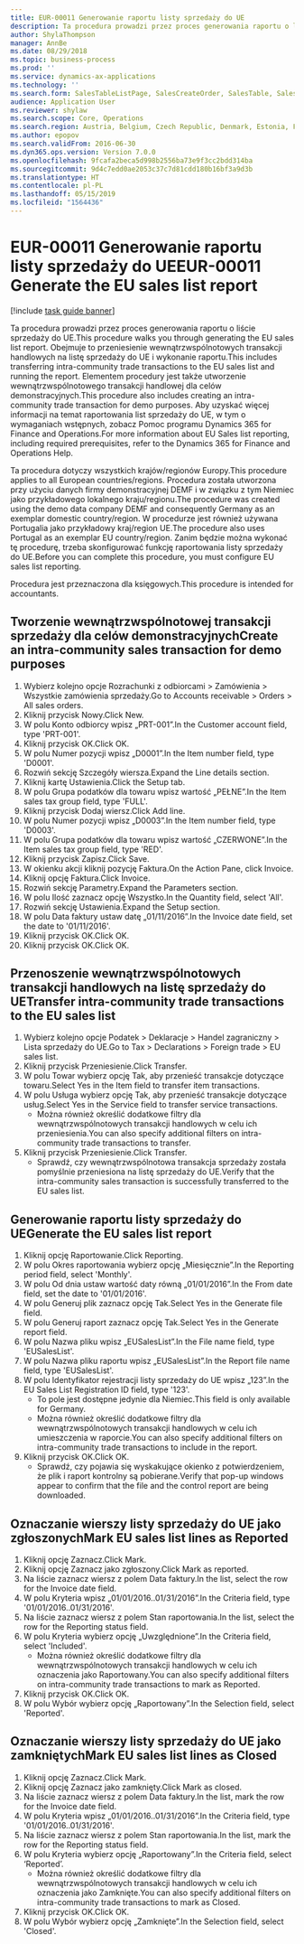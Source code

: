 ```yaml
---
title: EUR-00011 Generowanie raportu listy sprzedaży do UE
description: Ta procedura prowadzi przez proces generowania raportu o liście sprzedaży do UE.
author: ShylaThompson
manager: AnnBe
ms.date: 08/29/2018
ms.topic: business-process
ms.prod: ''
ms.service: dynamics-ax-applications
ms.technology: ''
ms.search.form: SalesTableListPage, SalesCreateOrder, SalesTable, SalesEditLines,  EUSalesList, EUSalesListSelection, SysQueryForm, SysLookup
audience: Application User
ms.reviewer: shylaw
ms.search.scope: Core, Operations
ms.search.region: Austria, Belgium, Czech Republic, Denmark, Estonia, Finland, France, Germany, Hungary, Ireland, Italy, Latvia, Lithuania, Netherlands, Poland, Spain, Sweden, United Kingdom
ms.author: epopov
ms.search.validFrom: 2016-06-30
ms.dyn365.ops.version: Version 7.0.0
ms.openlocfilehash: 9fcafa2beca5d998b2556ba73e9f3cc2bdd314ba
ms.sourcegitcommit: 9d4c7edd0ae2053c37c7d81cdd180b16bf3a9d3b
ms.translationtype: HT
ms.contentlocale: pl-PL
ms.lasthandoff: 05/15/2019
ms.locfileid: "1564436"
---
```

# <a name="eur-00011-generate-the-eu-sales-list-report"></a><span data-ttu-id="f831a-103">EUR-00011 Generowanie raportu listy sprzedaży do UE</span><span class="sxs-lookup"><span data-stu-id="f831a-103">EUR-00011 Generate the EU sales list report</span></span>

[!include [task guide banner](../../includes/task-guide-banner.md)]

<span data-ttu-id="f831a-104">Ta procedura prowadzi przez proces generowania raportu o liście sprzedaży do UE.</span><span class="sxs-lookup"><span data-stu-id="f831a-104">This procedure walks you through generating the EU sales list report.</span></span> <span data-ttu-id="f831a-105">Obejmuje to przeniesienie wewnątrzwspólnotowych transakcji handlowych na listę sprzedaży do UE i wykonanie raportu.</span><span class="sxs-lookup"><span data-stu-id="f831a-105">This includes transferring intra-community trade transactions to the EU sales list and running the report.</span></span> <span data-ttu-id="f831a-106">Elementem procedury jest także utworzenie wewnątrzwspólnotowego transakcji handlowej dla celów demonstracyjnych.</span><span class="sxs-lookup"><span data-stu-id="f831a-106">This  procedure also includes creating an intra-community trade transaction for demo purposes.</span></span> <span data-ttu-id="f831a-107">Aby uzyskać więcej informacji na temat raportowania list sprzedaży do UE, w tym o wymaganiach wstępnych, zobacz Pomoc programu Dynamics 365 for Finance and Operations.</span><span class="sxs-lookup"><span data-stu-id="f831a-107">For more information about EU Sales list reporting, including required prerequisites, refer to the Dynamics 365 for Finance and Operations Help.</span></span>

<span data-ttu-id="f831a-108">Ta procedura dotyczy wszystkich krajów/regionów Europy.</span><span class="sxs-lookup"><span data-stu-id="f831a-108">This procedure applies to all European countries/regions.</span></span> <span data-ttu-id="f831a-109">Procedura została utworzona przy użyciu danych firmy demonstracyjnej DEMF i w związku z tym Niemiec jako przykładowego lokalnego kraju/regionu.</span><span class="sxs-lookup"><span data-stu-id="f831a-109">The procedure was created using the demo data company DEMF and consequently Germany as an exemplar domestic country/region.</span></span> <span data-ttu-id="f831a-110">W procedurze jest również używana Portugalia jako przykładowy kraj/region UE.</span><span class="sxs-lookup"><span data-stu-id="f831a-110">The procedure also uses Portugal as an exemplar EU country/region.</span></span> <span data-ttu-id="f831a-111">Zanim będzie można wykonać tę procedurę, trzeba skonfigurować funkcję raportowania listy sprzedaży do UE.</span><span class="sxs-lookup"><span data-stu-id="f831a-111">Before you can complete this procedure, you must configure EU sales list reporting.</span></span>

<span data-ttu-id="f831a-112">Procedura jest przeznaczona dla księgowych.</span><span class="sxs-lookup"><span data-stu-id="f831a-112">This procedure is intended for accountants.</span></span>


## <a name="create-an-intra-community-sales-transaction-for-demo-purposes"></a><span data-ttu-id="f831a-113">Tworzenie wewnątrzwspólnotowej transakcji sprzedaży dla celów demonstracyjnych</span><span class="sxs-lookup"><span data-stu-id="f831a-113">Create an intra-community sales transaction for demo purposes</span></span>
1. <span data-ttu-id="f831a-114">Wybierz kolejno opcje Rozrachunki z odbiorcami > Zamówienia > Wszystkie zamówienia sprzedaży.</span><span class="sxs-lookup"><span data-stu-id="f831a-114">Go to Accounts receivable > Orders > All sales orders.</span></span>
2. <span data-ttu-id="f831a-115">Kliknij przycisk Nowy.</span><span class="sxs-lookup"><span data-stu-id="f831a-115">Click New.</span></span>
3. <span data-ttu-id="f831a-116">W polu Konto odbiorcy wpisz „PRT-001”.</span><span class="sxs-lookup"><span data-stu-id="f831a-116">In the Customer account field, type 'PRT-001'.</span></span>
4. <span data-ttu-id="f831a-117">Kliknij przycisk OK.</span><span class="sxs-lookup"><span data-stu-id="f831a-117">Click OK.</span></span>
5. <span data-ttu-id="f831a-118">W polu Numer pozycji wpisz „D0001”.</span><span class="sxs-lookup"><span data-stu-id="f831a-118">In the Item number field, type 'D0001'.</span></span>
6. <span data-ttu-id="f831a-119">Rozwiń sekcję Szczegóły wiersza.</span><span class="sxs-lookup"><span data-stu-id="f831a-119">Expand the Line details section.</span></span>
7. <span data-ttu-id="f831a-120">Kliknij kartę Ustawienia.</span><span class="sxs-lookup"><span data-stu-id="f831a-120">Click the Setup tab.</span></span>
8. <span data-ttu-id="f831a-121">W polu Grupa podatków dla towaru wpisz wartość „PEŁNE”.</span><span class="sxs-lookup"><span data-stu-id="f831a-121">In the Item sales tax group field, type 'FULL'.</span></span>
9. <span data-ttu-id="f831a-122">Kliknij przycisk Dodaj wiersz.</span><span class="sxs-lookup"><span data-stu-id="f831a-122">Click Add line.</span></span>
10. <span data-ttu-id="f831a-123">W polu Numer pozycji wpisz „D0003”.</span><span class="sxs-lookup"><span data-stu-id="f831a-123">In the Item number field, type 'D0003'.</span></span>
11. <span data-ttu-id="f831a-124">W polu Grupa podatków dla towaru wpisz wartość „CZERWONE”.</span><span class="sxs-lookup"><span data-stu-id="f831a-124">In the Item sales tax group field, type 'RED'.</span></span>
12. <span data-ttu-id="f831a-125">Kliknij przycisk Zapisz.</span><span class="sxs-lookup"><span data-stu-id="f831a-125">Click Save.</span></span>
13. <span data-ttu-id="f831a-126">W okienku akcji kliknij pozycję Faktura.</span><span class="sxs-lookup"><span data-stu-id="f831a-126">On the Action Pane, click Invoice.</span></span>
14. <span data-ttu-id="f831a-127">Kliknij opcję Faktura.</span><span class="sxs-lookup"><span data-stu-id="f831a-127">Click Invoice.</span></span>
15. <span data-ttu-id="f831a-128">Rozwiń sekcję Parametry.</span><span class="sxs-lookup"><span data-stu-id="f831a-128">Expand the Parameters section.</span></span>
16. <span data-ttu-id="f831a-129">W polu Ilość zaznacz opcję Wszystko.</span><span class="sxs-lookup"><span data-stu-id="f831a-129">In the Quantity field, select 'All'.</span></span>
17. <span data-ttu-id="f831a-130">Rozwiń sekcję Ustawienia.</span><span class="sxs-lookup"><span data-stu-id="f831a-130">Expand the Setup section.</span></span>
18. <span data-ttu-id="f831a-131">W polu Data faktury ustaw datę „01/11/2016”.</span><span class="sxs-lookup"><span data-stu-id="f831a-131">In the Invoice date field, set the date to '01/11/2016'.</span></span>
19. <span data-ttu-id="f831a-132">Kliknij przycisk OK.</span><span class="sxs-lookup"><span data-stu-id="f831a-132">Click OK.</span></span>
20. <span data-ttu-id="f831a-133">Kliknij przycisk OK.</span><span class="sxs-lookup"><span data-stu-id="f831a-133">Click OK.</span></span>

## <a name="transfer-intra-community-trade-transactions-to-the-eu-sales-list"></a><span data-ttu-id="f831a-134">Przenoszenie wewnątrzwspólnotowych transakcji handlowych na listę sprzedaży do UE</span><span class="sxs-lookup"><span data-stu-id="f831a-134">Transfer intra-community trade transactions to the EU sales list</span></span>
1. <span data-ttu-id="f831a-135">Wybierz kolejno opcje Podatek > Deklaracje > Handel zagraniczny > Lista sprzedaży do UE.</span><span class="sxs-lookup"><span data-stu-id="f831a-135">Go to Tax > Declarations > Foreign trade > EU sales list.</span></span>
2. <span data-ttu-id="f831a-136">Kliknij przycisk Przeniesienie.</span><span class="sxs-lookup"><span data-stu-id="f831a-136">Click Transfer.</span></span>
3. <span data-ttu-id="f831a-137">W polu Towar wybierz opcję Tak, aby przenieść transakcje dotyczące towaru.</span><span class="sxs-lookup"><span data-stu-id="f831a-137">Select Yes in the Item field to transfer item transactions.</span></span>
4. <span data-ttu-id="f831a-138">W polu Usługa wybierz opcję Tak, aby przenieść transakcje dotyczące usług.</span><span class="sxs-lookup"><span data-stu-id="f831a-138">Select Yes in the Service field to transfer service transactions.</span></span>
    * <span data-ttu-id="f831a-139">Można również określić dodatkowe filtry dla wewnątrzwspólnotowych transakcji handlowych w celu ich przeniesienia.</span><span class="sxs-lookup"><span data-stu-id="f831a-139">You can also specify additional filters on intra-community trade transactions to transfer.</span></span>  
5. <span data-ttu-id="f831a-140">Kliknij przycisk Przeniesienie.</span><span class="sxs-lookup"><span data-stu-id="f831a-140">Click Transfer.</span></span>
    * <span data-ttu-id="f831a-141">Sprawdź, czy wewnątrzwspólnotowa transakcja sprzedaży została pomyślnie przeniesiona na listę sprzedaży do UE.</span><span class="sxs-lookup"><span data-stu-id="f831a-141">Verify that the intra-community sales transaction is successfully transferred to the EU sales list.</span></span>  

## <a name="generate-the-eu-sales-list-report"></a><span data-ttu-id="f831a-142">Generowanie raportu listy sprzedaży do UE</span><span class="sxs-lookup"><span data-stu-id="f831a-142">Generate the EU sales list report</span></span>
1. <span data-ttu-id="f831a-143">Kliknij opcję Raportowanie.</span><span class="sxs-lookup"><span data-stu-id="f831a-143">Click Reporting.</span></span>
2. <span data-ttu-id="f831a-144">W polu Okres raportowania wybierz opcję „Miesięcznie”.</span><span class="sxs-lookup"><span data-stu-id="f831a-144">In the Reporting period field, select 'Monthly'.</span></span>
3. <span data-ttu-id="f831a-145">W polu Od dnia ustaw wartość daty równą „01/01/2016”.</span><span class="sxs-lookup"><span data-stu-id="f831a-145">In the From date field, set the date to '01/01/2016'.</span></span>
4. <span data-ttu-id="f831a-146">W polu Generuj plik zaznacz opcję Tak.</span><span class="sxs-lookup"><span data-stu-id="f831a-146">Select Yes in the Generate file field.</span></span>
5. <span data-ttu-id="f831a-147">W polu Generuj raport zaznacz opcję Tak.</span><span class="sxs-lookup"><span data-stu-id="f831a-147">Select Yes in the Generate report field.</span></span>
6. <span data-ttu-id="f831a-148">W polu Nazwa pliku wpisz „EUSalesList”.</span><span class="sxs-lookup"><span data-stu-id="f831a-148">In the File name field, type 'EUSalesList'.</span></span>
7. <span data-ttu-id="f831a-149">W polu Nazwa pliku raportu wpisz „EUSalesList”.</span><span class="sxs-lookup"><span data-stu-id="f831a-149">In the Report file name field, type 'EUSalesList'.</span></span>
8. <span data-ttu-id="f831a-150">W polu Identyfikator rejestracji listy sprzedaży do UE wpisz „123”.</span><span class="sxs-lookup"><span data-stu-id="f831a-150">In the EU Sales List Registration ID field, type '123'.</span></span>
    * <span data-ttu-id="f831a-151">To pole jest dostępne jedynie dla Niemiec.</span><span class="sxs-lookup"><span data-stu-id="f831a-151">This field is only available for Germany.</span></span>  
    * <span data-ttu-id="f831a-152">Można również określić dodatkowe filtry dla wewnątrzwspólnotowych transakcji handlowych w celu ich umieszczenia w raporcie.</span><span class="sxs-lookup"><span data-stu-id="f831a-152">You can also specify additional filters on intra-community trade transactions to include in the report.</span></span>  
9. <span data-ttu-id="f831a-153">Kliknij przycisk OK.</span><span class="sxs-lookup"><span data-stu-id="f831a-153">Click OK.</span></span>
    * <span data-ttu-id="f831a-154">Sprawdź, czy pojawia się wyskakujące okienko z potwierdzeniem, że plik i raport kontrolny są pobierane.</span><span class="sxs-lookup"><span data-stu-id="f831a-154">Verify that pop-up windows appear to confirm that the file and the control report are being downloaded.</span></span>  

## <a name="mark-eu-sales-list-lines-as-reported"></a><span data-ttu-id="f831a-155">Oznaczanie wierszy listy sprzedaży do UE jako zgłoszonych</span><span class="sxs-lookup"><span data-stu-id="f831a-155">Mark EU sales list lines as Reported</span></span>
1. <span data-ttu-id="f831a-156">Kliknij opcję Zaznacz.</span><span class="sxs-lookup"><span data-stu-id="f831a-156">Click Mark.</span></span>
2. <span data-ttu-id="f831a-157">Kliknij opcję Zaznacz jako zgłoszony.</span><span class="sxs-lookup"><span data-stu-id="f831a-157">Click Mark as reported.</span></span>
3. <span data-ttu-id="f831a-158">Na liście zaznacz wiersz z polem Data faktury.</span><span class="sxs-lookup"><span data-stu-id="f831a-158">In the list, select the row for the Invoice date field.</span></span>
4. <span data-ttu-id="f831a-159">W polu Kryteria wpisz „01/01/2016..01/31/2016”.</span><span class="sxs-lookup"><span data-stu-id="f831a-159">In the Criteria field, type '01/01/2016..01/31/2016'.</span></span>
5. <span data-ttu-id="f831a-160">Na liście zaznacz wiersz z polem Stan raportowania.</span><span class="sxs-lookup"><span data-stu-id="f831a-160">In the list, select the row for the Reporting status field.</span></span>
6. <span data-ttu-id="f831a-161">W polu Kryteria wybierz opcję „Uwzględnione”.</span><span class="sxs-lookup"><span data-stu-id="f831a-161">In the Criteria field, select 'Included'.</span></span>
    * <span data-ttu-id="f831a-162">Można również określić dodatkowe filtry dla wewnątrzwspólnotowych transakcji handlowych w celu ich oznaczenia jako Raportowany.</span><span class="sxs-lookup"><span data-stu-id="f831a-162">You can also specify additional filters on intra-community trade transactions to mark as Reported.</span></span>  
7. <span data-ttu-id="f831a-163">Kliknij przycisk OK.</span><span class="sxs-lookup"><span data-stu-id="f831a-163">Click OK.</span></span>
8. <span data-ttu-id="f831a-164">W polu Wybór wybierz opcję „Raportowany”.</span><span class="sxs-lookup"><span data-stu-id="f831a-164">In the Selection field, select 'Reported'.</span></span>

## <a name="mark-eu-sales-list-lines-as-closed"></a><span data-ttu-id="f831a-165">Oznaczanie wierszy listy sprzedaży do UE jako zamkniętych</span><span class="sxs-lookup"><span data-stu-id="f831a-165">Mark EU sales list lines as Closed</span></span>
1. <span data-ttu-id="f831a-166">Kliknij opcję Zaznacz.</span><span class="sxs-lookup"><span data-stu-id="f831a-166">Click Mark.</span></span>
2. <span data-ttu-id="f831a-167">Kliknij opcję Zaznacz jako zamknięty.</span><span class="sxs-lookup"><span data-stu-id="f831a-167">Click Mark as closed.</span></span>
3. <span data-ttu-id="f831a-168">Na liście zaznacz wiersz z polem Data faktury.</span><span class="sxs-lookup"><span data-stu-id="f831a-168">In the list, mark the row for the Invoice date field.</span></span>
4. <span data-ttu-id="f831a-169">W polu Kryteria wpisz „01/01/2016..01/31/2016”.</span><span class="sxs-lookup"><span data-stu-id="f831a-169">In the Criteria field, type '01/01/2016..01/31/2016'.</span></span>
5. <span data-ttu-id="f831a-170">Na liście zaznacz wiersz z polem Stan raportowania.</span><span class="sxs-lookup"><span data-stu-id="f831a-170">In the list, mark the row for the Reporting status field.</span></span>
6. <span data-ttu-id="f831a-171">W polu Kryteria wybierz opcję „Raportowany”.</span><span class="sxs-lookup"><span data-stu-id="f831a-171">In the Criteria field, select ‘Reported’.</span></span>
    * <span data-ttu-id="f831a-172">Można również określić dodatkowe filtry dla wewnątrzwspólnotowych transakcji handlowych w celu ich oznaczenia jako Zamknięte.</span><span class="sxs-lookup"><span data-stu-id="f831a-172">You can also specify additional filters on intra-community trade transactions to mark as Closed.</span></span>  
7. <span data-ttu-id="f831a-173">Kliknij przycisk OK.</span><span class="sxs-lookup"><span data-stu-id="f831a-173">Click OK.</span></span>
8. <span data-ttu-id="f831a-174">W polu Wybór wybierz opcję „Zamknięte”.</span><span class="sxs-lookup"><span data-stu-id="f831a-174">In the Selection field, select 'Closed'.</span></span>

